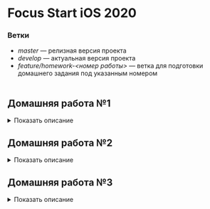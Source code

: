 # Focus Start iOS 2020
### Ветки
* *master* &mdash; релизная версия проекта
* *develop* &mdash; актуальная версия проекта
* *feature/homework-<номер работы>* &mdash; ветка для подготовки домашнего задания под указанным номером  
&nbsp;  

<!---
ДОМАШНЯЯ РАБОТА №1 --------------------------------------------------------------------------------------------------
-->
## Домашняя работа №1
<details>
  <summary>
      Показать описание
  </summary>  

### Функционал приложения  
&nbsp;&nbsp;&nbsp;&nbsp;&nbsp;&nbsp;&nbsp; Приложение должно обладать интерфейсом взаимодействия с пользователем (меню с возможностью выбора нужного варианта).  
Основные функции:
1. Добавление нового автомобиля;
2. Вывод списка добавленных автомобилей;
3. Вывод списка автомобилей с использованием фильтра по типу кузова автомобиля.  

### Интерфейс приложения
&nbsp;&nbsp;&nbsp;&nbsp;&nbsp;&nbsp;&nbsp; Задача минимум &mdash; консольное приложение. При желании можно реализовать интерфейс используя **UIKit**.

### Информация об автомобиле
&nbsp;&nbsp;&nbsp;&nbsp;&nbsp;&nbsp;&nbsp; Для работы с данными автомобиля используется структура с названием **Car**.  
Данные об автомобиле:
| Название     | Тип       | Обязательное | Значение      |
| :-----------:| :--------:|:------------:|:-------------:|
| manufacturer | String    | Да           | Производитель |
| model        | String    | Да           | Модель        |
| body         | enum Body | Да           | Тип  кузова   |
| yearOfIssue  | Int       | Нет          | Год выпуска   |
| carNumber    | String    | Нет          | Гос номер     |

### Отображение информации об автомобиле
Отображение информации должно быть в формате:  
* <Поле>: <Значение>  

Для необязательных полей при отсутствии значения:  
* год выпуска &mdash; отображать «-»
* гос номер &mdash; пропускать это поле (оно не должно отображаться)  
&nbsp;  
</details>

<!---
ДОМАШНЯЯ РАБОТА №2 --------------------------------------------------------------------------------------------------
-->
## Домашняя работа №2
<details>
  <summary>
      Показать описание
  </summary>   

### Структура проекта  
&nbsp;&nbsp;&nbsp;&nbsp;&nbsp;&nbsp;&nbsp; Необходимо создать **Workspace** включающий в себя предыдущий проект и текущий.  
### Функционал приложения
&nbsp;&nbsp;&nbsp;&nbsp;&nbsp;&nbsp;&nbsp; Необходимо реализовать потокобезопасный массив, обеспечивающий корректное изменение/получение хранимых данных.  
&nbsp;&nbsp;&nbsp;&nbsp;&nbsp;&nbsp;&nbsp; Для демонстрации результата добавить в один **concurrent queue** две асинхронные задачи, в которых параллельно друг другу будет происходить добавление элементов в потокобезопасный массив.
&nbsp;&nbsp;&nbsp;&nbsp;&nbsp;&nbsp;&nbsp; После завершения работы вывести в консоль количество элементов.  
Добавление элементов в массивы производить в цикле:
```Swift
for number in 0…1000 { ... }
```  
### Требования к потокобезопасному массиву
1. Наименование &mdash; **ThreadSafeArray**;
2. Возможность работать с элементами любого типа;
3. Корректная обрабатка хранимых значений, независимо от того, в каком потоке происходит обращение.  

Обязательные методы:  
| №  | Наименование                 | Действие                                                           |
| :-:| -----------------------------|--------------------------------------------------------------------|
| 1  | append(_ element:)           | Добавляет новый элемент                                            |
| 2  | remove(at index: Int)        | Удаляет элемент с указанным индексом                               |
| 3  | subscript(index: Int) ->     | Возвращает элемент с указанным индеком                             |
| 4  | contains(_ element:) -> Bool | Метод проверки наличия элемента в коллекции. Возвращает true/false | 

Обязательные свойства:  
| №  | Наименование                 | Значение                                   |
| :-:| -----------------------------|--------------------------------------------|
| 1  | isEmpty: Bool                | Если массив пуст, то возвращает true       |
| 2  | count: Int                   | Возвращает количество добавленныхэлементов |
  
&nbsp;  
</details> 

<!---
ДОМАШНЯЯ РАБОТА №3 --------------------------------------------------------------------------------------------------
-->
## Домашняя работа №3  
<details>
  <summary>
      Показать описание
  </summary>    

### Структура проекта  
&nbsp;&nbsp;&nbsp;&nbsp;&nbsp;&nbsp;&nbsp; Добавить новый проект в существующий **Workspace**.
### Функционал приложения
&nbsp;&nbsp;&nbsp;&nbsp;&nbsp;&nbsp;&nbsp; Необходимо программно реализовать 3 экрана, каждый экран является отдельным **UIViewController** в **UITabBarController**'e. Каждый **UIViewController** &mdash; отдельный файл с классом. Лучшим вариантов является перенос всего представления в **UIView** + **UIViewController**.  
&nbsp;&nbsp;&nbsp;&nbsp;&nbsp;&nbsp;&nbsp; Основной упор делается на код и **Constraints**.  
### Первый экран
&nbsp;&nbsp;&nbsp;&nbsp;&nbsp;&nbsp;&nbsp; Необходимо добавить вверху 3 лэйбла. Первый стандартный, с небольшим текстом, второй лэйбл большего размера и с другим шрифтом, третий лэйбл также большего размера и с другим шрифтом, но теперь в две строки всегда, при любом размере экрана.  
&nbsp;&nbsp;&nbsp;&nbsp;&nbsp;&nbsp;&nbsp; Далее идут две кнопки, которые должны быть по-разному закруглены. Первая кнопка всегда должна быть круглой, вторая кнопка с закруглением 8.  
&nbsp;&nbsp;&nbsp;&nbsp;&nbsp;&nbsp;&nbsp; Далее любая картинка, по центру которой должен крутится черный **UIActivityIndicatorView**.  
&nbsp;&nbsp;&nbsp;&nbsp;&nbsp;&nbsp;&nbsp; Интерфейс должен быть полностью виден на размерах от <ins>4-х дюймов</ins>. Все элементы должны быть по центру, также расстояние между элементами должно увеличиваться. 1-й лэйбл всегда должен быть с расстоянием *8pt* до верха. Изображение всегад должно быть с расстоянием *8pt* до начала **UITabBarController**'a.  
<p align="center"> <img height="300" src="images/homework-3-screen1.jpg"> </p>  

### Второй экран
&nbsp;&nbsp;&nbsp;&nbsp;&nbsp;&nbsp;&nbsp; Реализовать разный дизайн в *портретном* и *горизонтальном* режиме. Все элементы находятся в **UIScrollView**, необходимо добавить так много текста, чтобы можно было скроллить экран вверх и вниз.  
&nbsp;&nbsp;&nbsp;&nbsp;&nbsp;&nbsp;&nbsp; В *портретном* изображение растягивается на всю ширину экрана и под ним находится заголовок, далее идёт текст. В *горизонтальном* режиме изображение находится в левом верхнем углу и имеет отступы со всех сторон. Заголовок теперь идет по центру изображения, весь текст располагается под этими двумя элементами.  
&nbsp;&nbsp;&nbsp;&nbsp;&nbsp;&nbsp;&nbsp; Определять перевернули ли устройство &mdash; по **Size Class**'aм.  
<p align="center"> <img height="300" src="images/homework-3-screen2.jpg"> </p>  

### Третий экран
&nbsp;&nbsp;&nbsp;&nbsp;&nbsp;&nbsp;&nbsp; Третий экран является псевдоэкраном логина. Поля Login и Password являются **UITextField**'ами, при вводе текста надпись Login и Password должны скрываться (быть плейсхолдерами). Вводимые данные в поле Password должны быть сокрыты с помощью символа **\***.  
&nbsp;&nbsp;&nbsp;&nbsp;&nbsp;&nbsp;&nbsp; Кнопка Enter должна уметь подниматься над *клавиатурой*, когда она показывается. Поднятие кнопки должно происходит через изменения её нижнего **Constraint**'a, желательно делать это с анимацией.  
&nbsp;&nbsp;&nbsp;&nbsp;&nbsp;&nbsp;&nbsp; Также должна быть возможность *тапнуть* в пустом месте экрана и тогда клавиатура должна скрыться, а кнопка Enter должна вернуться в исходное положение.  
<p align="center"> <img height="300" src="images/homework-3-screen3.jpg"> </p>  

&nbsp;  
</details>
